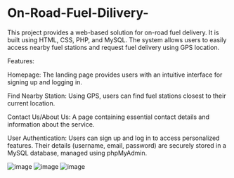 # On-Road-Fuel-Dilivery-
This project provides a web-based solution for on-road fuel delivery. It is built using HTML, CSS, PHP, and MySQL. The system allows users to easily access nearby fuel stations and request fuel delivery using GPS location.

Features:

Homepage: The landing page provides users with an intuitive interface for signing up and logging in.

Find Nearby Station: Using GPS, users can find fuel stations closest to their current location.

Contact Us/About Us: A page containing essential contact details and information about the service.

User Authentication: Users can sign up and log in to access personalized features. Their details (username, email, password) are securely stored in a MySQL database, managed using phpMyAdmin.

![image](https://github.com/user-attachments/assets/d0580427-5f3f-45a4-a853-621aedc6fe4b)
![image](https://github.com/user-attachments/assets/638dea50-8481-43df-9fd8-ebcbd63a0a58)
![image](https://github.com/user-attachments/assets/25aa15ba-9eed-406e-8f41-6600a7858af9)


